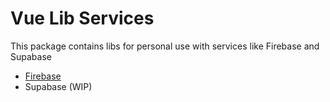 # Vue Lib Services

This package contains libs for personal use with services like Firebase and Supabase

- [Firebase](https://github.com/igorjacauna/lib-services/tree/main/packages/vue-lib-services)
- Supabase (WIP)